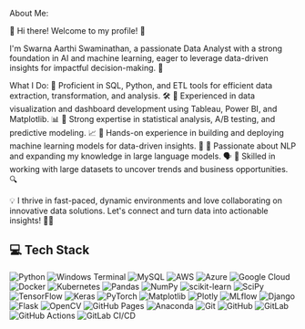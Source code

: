 About Me:

👋 Hi there! Welcome to my profile! 🤝

I'm Swarna Aarthi Swaminathan, a passionate Data Analyst with a strong foundation in AI and machine learning, eager to leverage data-driven insights for impactful decision-making. 🚀

What I Do:
🔹 Proficient in SQL, Python, and ETL tools for efficient data extraction, transformation, and analysis. 🛠️
🔹 Experienced in data visualization and dashboard development using Tableau, Power BI, and Matplotlib. 📊
🔹 Strong expertise in statistical analysis, A/B testing, and predictive modeling. 📈
🔹 Hands-on experience in building and deploying machine learning models for data-driven insights. 🤖
🔹 Passionate about NLP and expanding my knowledge in large language models. 🗣️
🔹 Skilled in working with large datasets to uncover trends and business opportunities. 🔍

💡 I thrive in fast-paced, dynamic environments and love collaborating on innovative data solutions. Let's connect and turn data into actionable insights! 🤝✨

## 💻 Tech Stack 
![Python](https://img.shields.io/badge/Python-3776AB?style=for-the-badge&logo=python&logoColor=white)    ![Windows Terminal](https://img.shields.io/badge/Windows%20Terminal-4D4D4D?style=for-the-badge&logo=windowsterminal&logoColor=white)   ![MySQL](https://img.shields.io/badge/MySQL-4479A1?style=for-the-badge&logo=mysql&logoColor=white)  ![AWS](https://img.shields.io/badge/AWS-232F3E?style=for-the-badge&logo=amazonaws&logoColor=white)  ![Azure](https://img.shields.io/badge/Azure-0078D4?style=for-the-badge&logo=microsoftazure&logoColor=white)  ![Google Cloud](https://img.shields.io/badge/Google%20Cloud-4285F4?style=for-the-badge&logo=googlecloud&logoColor=white)  ![Docker](https://img.shields.io/badge/Docker-2496ED?style=for-the-badge&logo=docker&logoColor=white)  ![Kubernetes](https://img.shields.io/badge/Kubernetes-326CE5?style=for-thebadge&logo=kubernetes&logoColor=white)  ![Pandas](https://img.shields.io/badge/Pandas-150458?style=for-the-badge&logo=pandas&logoColor=white)  ![NumPy](https://img.shields.io/badge/NumPy-013243?style=for-the-badge&logo=numpy&logoColor=white)  ![scikit-learn](https://img.shields.io/badge/scikit--learn-F7931E?style=for-the-badge&logo=scikit-learn&logoColor=white)  ![SciPy](https://img.shields.io/badge/SciPy-8CAAE6?style=for-the-badge&logo=scipy&logoColor=white)  ![TensorFlow](https://img.shields.io/badge/TensorFlow-FF6F00?style=for-the-badge&logo=tensorflow&logoColor=white)  ![Keras](https://img.shields.io/badge/Keras-D00000?style=for-the-badge&logo=keras&logoColor=white)  ![PyTorch](https://img.shields.io/badge/PyTorch-EE4C2C?style=for-the-badge&logo=pytorch&logoColor=white)  ![Matplotlib](https://img.shields.io/badge/Matplotlib-11557C?style=for-the-badge&logo=matplotlib&logoColor=white)  ![Plotly](https://img.shields.io/badge/Plotly-3F4F75?style=for-the-badge&logo=plotly&logoColor=white)  ![MLflow](https://img.shields.io/badge/MLflow-0194E2?style=for-the-badge&logo=mlflow&logoColor=white)  ![Django](https://img.shields.io/badge/Django-092E20?style=for-the-badge&logo=django&logoColor=white)  ![Flask](https://img.shields.io/badge/Flask-000000?style=for-the-badge&logo=flask&logoColor=white)  ![OpenCV](https://img.shields.io/badge/OpenCV-5C3EE8?style=for-the-badge&logo=opencv&logoColor=white)  ![GitHub Pages](https://img.shields.io/badge/GitHub%20Pages-222222?style=for-the-badge&logo=githubpages&logoColor=white)  ![Anaconda](https://img.shields.io/badge/Anaconda-44A833?style=for-the-badge&logo=anaconda&logoColor=white)  ![Git](https://img.shields.io/badge/Git-F05032?style=for-the-badge&logo=git&logoColor=white)  ![GitHub](https://img.shields.io/badge/GitHub-181717?style=for-the-badge&logo=github&logoColor=white)  ![GitLab](https://img.shields.io/badge/GitLab-FC6D26?style=for-the-badge&logo=gitlab&logoColor=white)  ![GitHub Actions](https://img.shields.io/badge/GitHub%20Actions-2088FF?style=for-the-badge&logo=githubactions&logoColor=white)  ![GitLab CI/CD](https://img.shields.io/badge/GitLab%20CI/CD-330F63?style=for-the-badge&logo=gitlab&logoColor=white)  

<!---
AarthiAI/AarthiAI is a ✨ special ✨ repository because its `README.md` (this file) appears on your GitHub profile.
You can click the Preview link to take a look at your changes.
--->
